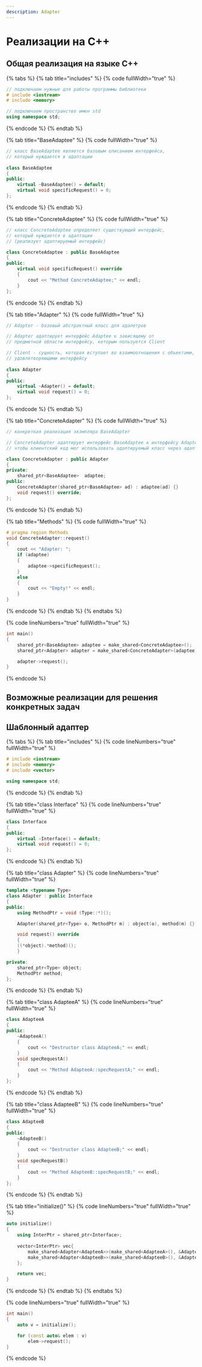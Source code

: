 ```yaml
---
description: Adapter
---
```


# Реализации на С++

## Общая реализация на языке С++

{% tabs %}
{% tab title="includes" %}
{% code fullWidth="true" %}
```cpp
// подключаем нужные для работы программы библиотеки
# include <iostream>
# include <memory>

// подключаем пространство имен std
using namespace std;
```
{% endcode %}
{% endtab %}

{% tab title="BaseAdaptee" %}
{% code fullWidth="true" %}
```cpp
// класс BaseAdaptee является базовым описанием интерфейса, 
// который нуждается в адаптации
 
class BaseAdaptee
{
public:
    virtual ~BaseAdaptee() = default;
    virtual void specificRequest() = 0;
};
```
{% endcode %}
{% endtab %}

{% tab title="ConcreteAdaptee" %}
{% code fullWidth="true" %}
```cpp
// класс ConcreteAdaptee определяет существующий интерфейс, 
// который нуждается в адаптации
// (реализует адаптируемый интерфейс) 

class ConcreteAdaptee : public BaseAdaptee
{
public:
    virtual void specificRequest() override 
    { 
        cout << "Method ConcreteAdaptee;" << endl; 
    }
};
```
{% endcode %}
{% endtab %}

{% tab title="Adapter" %}
{% code fullWidth="true" %}
```cpp
// Adapter - базовый абстрактный класс для адапетров

// Adapter адаптирует интерфейс Adaptee к зависящему от 
// предметной области интерфейсу, которым пользуется Client

// Client - сущность, которая вступает во взаимоотношения с объектами, 
// удовлетворяющими интерфейсу
 
class Adapter
{
public:
    virtual ~Adapter() = default;
    virtual void request() = 0;
};
```
{% endcode %}
{% endtab %}

{% tab title="ConcreteAdapter" %}
{% code fullWidth="true" %}
```cpp
// конкретная реализация экзмпляра BaseAdapter

// ConcreteAdapter адаптирует интерфейс BaseAdaptee к интерфейсу Adapter,
// чтобы клиентский код мог использовать адаптируемый класс через адаптер

class ConcreteAdapter : public Adapter
{
private:
    shared_ptr<BaseAdaptee>  adaptee;
public:
    ConcreteAdapter(shared_ptr<BaseAdaptee> ad) : adaptee(ad) {}
    void request() override;
};
```
{% endcode %}
{% endtab %}

{% tab title="Methods" %}
{% code fullWidth="true" %}
```cpp
# pragma region Methods
void ConcreteAdapter::request()
{
    cout << "Adapter: ";
    if (adaptee)
    {
        adaptee->specificRequest();
    }
    else
    {
        cout << "Empty!" << endl;
    }
}
```
{% endcode %}
{% endtab %}
{% endtabs %}

{% code lineNumbers="true" fullWidth="true" %}
```cpp
int main()
{
    shared_ptr<BaseAdaptee> adaptee = make_shared<ConcreteAdaptee>();
    shared_ptr<Adapter> adapter = make_shared<ConcreteAdapter>(adaptee);

    adapter->request();
}
```
{% endcode %}

## Возможные реализации для решения конкретных задач

## Шаблонный адаптер

{% tabs %}
{% tab title="includes" %}
{% code lineNumbers="true" fullWidth="true" %}
```cpp
# include <iostream>
# include <memory>
# include <vector>

using namespace std;
```
{% endcode %}
{% endtab %}

{% tab title="class Interface" %}
{% code lineNumbers="true" fullWidth="true" %}
```cpp
class Interface
{
public:
    virtual ~Interface() = default;
    virtual void request() = 0;
};
```
{% endcode %}
{% endtab %}

{% tab title="class Adapter" %}
{% code lineNumbers="true" fullWidth="true" %}
```cpp
template <typename Type>
class Adapter : public Interface
{
public:
    using MethodPtr = void (Type::*)();

    Adapter(shared_ptr<Type> o, MethodPtr m) : object(o), method(m) {}

    void request() override 
    { 
    ((*object).*method)(); 
    }

private:
    shared_ptr<Type> object;
    MethodPtr method;
};
```
{% endcode %}
{% endtab %}

{% tab title="class AdapteeA" %}
{% code lineNumbers="true" fullWidth="true" %}
```cpp
class AdapteeA
{
public:
    ~AdapteeA() 
    { 
        cout << "Destructor class AdapteeA;" << endl; 
    }
    void specRequestA() 
    { 
        cout << "Method AdapteeA::specRequestA;" << endl; 
    }
};
```
{% endcode %}
{% endtab %}

{% tab title="class AdapteeB" %}
{% code lineNumbers="true" fullWidth="true" %}
```cpp
class AdapteeB
{
public:
    ~AdapteeB() 
    { 
        cout << "Destructor class AdapteeB;" << endl; 
    }
    void specRequestB() 
    { 
        cout << "Method AdapteeB::specRequestB;" << endl; 
    }
};
```
{% endcode %}
{% endtab %}

{% tab title="initialize()" %}
{% code lineNumbers="true" fullWidth="true" %}
```cpp
auto initialize()
{
    using InterPtr = shared_ptr<Interface>;
    
    vector<InterPtr> vec{
        make_shared<Adapter<AdapteeA>>(make_shared<AdapteeA>(), &AdapteeA::specRequestA),
        make_shared<Adapter<AdapteeB>>(make_shared<AdapteeB>(), &AdapteeB::specRequestB)
    };

    return vec;
}
```
{% endcode %}
{% endtab %}
{% endtabs %}

{% code lineNumbers="true" fullWidth="true" %}
```cpp
int main()
{
    auto v = initialize();

    for (const auto& elem : v)
        elem->request();
}
```
{% endcode %}
